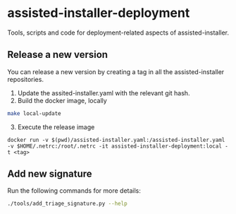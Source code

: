 # assisted-installer-deployment

Tools, scripts and code for deployment-related aspects of assisted-installer.

## Release a new version

You can release a new version by creating a tag in all the assisted-installer repositories.

1. Update the assited-installer.yaml with the relevant git hash.
2. Build the docker image, locally

```bash
make local-update
```

3. Execute the release image

```shell script
docker run -v $(pwd)/assisted-installer.yaml:/assisted-installer.yaml -v $HOME/.netrc:/root/.netrc -it assisted-installer-deployment:local -t <tag>
```

## Add new signature

Run the following commands for more details:

```bash
./tools/add_triage_signature.py --help
```
